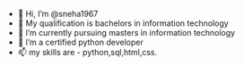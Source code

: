 <!---
sneha1967/sneha1967 is a ✨ special ✨ repository because its `README.md` (this file) appears on your GitHub profile.
You can click the Preview link to take a look at your changes.
--->
- 👋 Hi, I’m @sneha1967
- 👀 My qualification is bachelors in information technology
- 🌱 I’m currently pursuing masters in information technology
- 💞️ I’m a certified python developer
- 📫 my skills are - python,sql,html,css.
